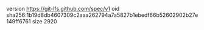 version https://git-lfs.github.com/spec/v1
oid sha256:1b19d8db4607309c2aaa262794a7a5827b1ebedf66b52602902b27e149ff6761
size 2920
